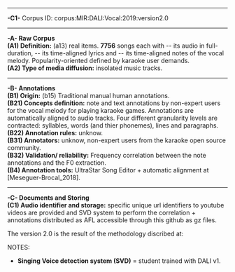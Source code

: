 _____
**-C1-** Corpus ID: corpus:MIR:DALI:Vocal:2019:version2.0 <br>
_____
**-A- Raw Corpus**<br>
**(A1) Definition:** (a13) real items. **7756** songs each with -- its audio in full-duration, -- its time-aligned lyrics and -- its time-aligned notes of the vocal melody. Popularity-oriented defined by karaoke user demands.<br>
**(A2) Type of media diffusion:** insolated music tracks.<br>
_____
**-B- Annotations**<br>
**(B1) Origin:** (b15) Traditional manual human annotations.<br>
**(B21) Concepts definition:** note and text annotations by non-expert users for the vocal melody for playing karaoke games. Annotations are automatically aligned to audio tracks. Four different granularity levels are contracted: syllables, words (and thier phonemes), lines and paragraphs.<br>
**(B22) Annotation rules:** unknow. <br>
**(B31) Annotators:** unknow, non-expert users from the karaoke open source community.<br>
**(B32) Validation/ reliability:** Frequency correlation between the note annotations and the F0 extraction.<br>
**(B4) Annotation tools:** UltraStar Song Editor + automatic alignment at [Meseguer-Brocal_2018].<br>
_____
**-C- Documents and Storing**<br>
**(C1) Audio identifier and storage:** specific unique url identifiers to youtube videos are provided and SVD system to perform the correlation + annotations distributed as AFL accessible through this github as gz files.<br>


The version 2.0 is the result of the methodology discribed at:

NOTES:
- **Singing Voice detection system (SVD)** = student trained with DALI v1.
